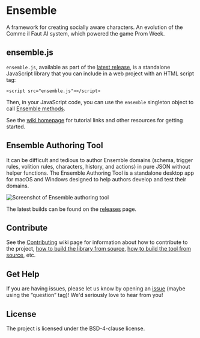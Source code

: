 # Ensemble

A framework for creating socially aware characters. An evolution of the Comme il Faut AI system, which powered the game Prom Week.

## ensemble.js

`ensemble.js`, available as part of the [latest release](https://github.com/ensemble-engine/ensemble/releases/latest), is a standalone JavaScript library that you can include in a web project with an HTML script tag:

`<script src="ensemble.js"></script>`

Then, in your JavaScript code, you can use the `ensemble` singleton object to call [Ensemble methods](https://github.com/ensemble-engine/ensemble/wiki/Ensemble-API).

See the [wiki homepage](https://github.com/ensemble-engine/ensemble/wiki/) for tutorial links and other resources for getting started.

## Ensemble Authoring Tool

It can be difficult and tedious to author Ensemble domains (schema, trigger rules, volition rules, characters, history, and actions) in pure JSON without helper functions. The Ensemble Authoring Tool is a standalone desktop app for macOS and Windows designed to help authors develop and test their domains.

![Screenshot of Ensemble authoring tool](https://raw.githubusercontent.com/ensemble-engine/ensemble/master/docs/toolscreenshot.png)

The latest builds can be found on the [releases](https://github.com/ensemble-engine/ensemble/releases/latest) page.

## Contribute

See the [Contributing](https://github.com/ensemble-engine/ensemble/wiki/Contributing) wiki page for information about how to contribute to the project, [how to build the library from source](https://github.com/ensemble-engine/ensemble/wiki/Developing-Ensemble-Core), [how to build the tool from source](https://github.com/ensemble-engine/ensemble/wiki/Developing-the-Authoring-Tool), etc. 

## Get Help
If you are having issues, please let us know by opening an [issue](https://github.com/ensemble-engine/ensemble/issues) (maybe using the “question” tag)! We'd seriously love to hear from you!

## License
The project is licensed under the BSD-4-clause license.
